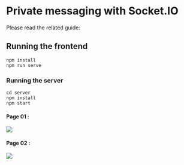 # Private messaging with Socket.IO

Please read the related guide:

## Running the frontend

```
npm install
npm run serve
```

### Running the server

```
cd server
npm install
npm start
```
 #### Page 01 : 
<img src='https://socket.io/assets/images/private-messaging-part-1-username-selection-82131cb52abb2dcca4df14340352d191.png'></img>

 #### Page 02 : 
<img src='https://socket.io/assets/images/private-messaging-part-1-chat-ab610e9e03738ad37f7b0fb55c771087.png'></img>
